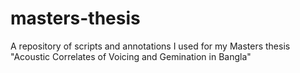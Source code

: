 # masters-thesis
A repository of scripts and annotations I used for my Masters thesis "Acoustic Correlates of Voicing and Gemination in Bangla"

